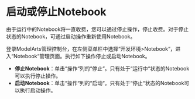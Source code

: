 # 启动或停止Notebook<a name="modelarts_23_0041"></a>

由于运行中的Notebook将一直收费，您可以通过停止操作，停止收费。对于停止状态的Notebook，可通过启动操作重新使用Notebook。

登录ModelArts管理控制台，在左侧菜单栏中选择“开发环境\>Notebook“，进入“Notebook“管理页面。执行如下操作停止或启动Notebook。

-   **停止Notebook**：单击“操作“列的“停止“。只有处于“运行中“状态的Notebook可以执行停止操作。
-   **启动Notebook**：单击“操作“列的“启动“。只有处于“停止“状态的Notebook可以执行启动操作。

